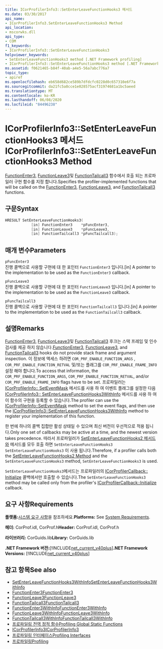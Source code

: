 ```yaml
---
title: ICorProfilerInfo3::SetEnterLeaveFunctionHooks3 메서드
ms.date: 03/30/2017
api_name:
- ICorProfilerInfo3.SetEnterLeaveFunctionHooks3 Method
api_location:
- mscorwks.dll
api_type:
- COM
f1_keywords:
- ICorProfilerInfo3::SetEnterLeaveFunctionHooks3
helpviewer_keywords:
- SetEnterLeaveFunctionHooks3 method [.NET Framework profiling]
- ICorProfilerInfo3::SetEnterLeaveFunctionHooks3 method [.NET Framework profiling]
ms.assetid: f0621465-b84f-40ab-a4e5-56a7abc776a7
topic_type:
- apiref
ms.openlocfilehash: eb658d682ce589b7dfdcfc0228d0c657310e6f7a
ms.sourcegitcommit: da21fc5a8cce1e028575acf31974681a1bc5aeed
ms.translationtype: MT
ms.contentlocale: ko-KR
ms.lasthandoff: 06/08/2020
ms.locfileid: "84496238"
---
```

# <a name="icorprofilerinfo3setenterleavefunctionhooks3-method"></a><span data-ttu-id="a2844-102">ICorProfilerInfo3::SetEnterLeaveFunctionHooks3 메서드</span><span class="sxs-lookup"><span data-stu-id="a2844-102">ICorProfilerInfo3::SetEnterLeaveFunctionHooks3 Method</span></span>
<span data-ttu-id="a2844-103">[FunctionEnter3](functionenter3-function.md), [FunctionLeave3](functionleave3-function.md)및 [FunctionTailcall3](functiontailcall3-function.md) 함수에서 호출 되는 프로파일러 구현 함수를 지정 합니다.</span><span class="sxs-lookup"><span data-stu-id="a2844-103">Specifies the profiler-implemented functions that will be called on the [FunctionEnter3](functionenter3-function.md), [FunctionLeave3](functionleave3-function.md), and [FunctionTailcall3](functiontailcall3-function.md) functions.</span></span>  
  
## <a name="syntax"></a><span data-ttu-id="a2844-104">구문</span><span class="sxs-lookup"><span data-stu-id="a2844-104">Syntax</span></span>  
  
```cpp  
HRESULT SetEnterLeaveFunctionHooks3(  
            [in] FunctionEnter3    *pFuncEnter3,  
            [in] FunctionLeave3    *pFuncLeave3,  
            [in] FunctionTailcall3 *pFuncTailcall3);  
```  
  
## <a name="parameters"></a><span data-ttu-id="a2844-105">매개 변수</span><span class="sxs-lookup"><span data-stu-id="a2844-105">Parameters</span></span>  
 `pFuncEnter3`  
 <span data-ttu-id="a2844-106">진행 콜백으로 사용할 구현에 대 한 포인터 `FunctionEnter3` 입니다.</span><span class="sxs-lookup"><span data-stu-id="a2844-106">[in] A pointer to the implementation to be used as the `FunctionEnter3` callback.</span></span>  
  
 `pFuncLeave3`  
 <span data-ttu-id="a2844-107">진행 콜백으로 사용할 구현에 대 한 포인터 `FunctionLeave3` 입니다.</span><span class="sxs-lookup"><span data-stu-id="a2844-107">[in] A pointer to the implementation to be used as the `FunctionLeave3` callback.</span></span>  
  
 `pFuncTailcall3`  
 <span data-ttu-id="a2844-108">진행 콜백으로 사용할 구현에 대 한 포인터 `FunctionTailcall3` 입니다.</span><span class="sxs-lookup"><span data-stu-id="a2844-108">[in] A pointer to the implementation to be used as the `FunctionTailcall3` callback.</span></span>  
  
## <a name="remarks"></a><span data-ttu-id="a2844-109">설명</span><span class="sxs-lookup"><span data-stu-id="a2844-109">Remarks</span></span>  
 <span data-ttu-id="a2844-110">[FunctionEnter3](functionenter3-function.md), [FunctionLeave3](functionleave3-function.md)및 [FunctionTailcall3](functiontailcall3-function.md) 후크는 스택 프레임 및 인수 검사를 제공 하지 않습니다.</span><span class="sxs-lookup"><span data-stu-id="a2844-110">[FunctionEnter3](functionenter3-function.md), [FunctionLeave3](functionleave3-function.md), and [FunctionTailcall3](functiontailcall3-function.md) hooks do not provide stack frame and argument inspection.</span></span> <span data-ttu-id="a2844-111">이 정보에 액세스 하려면 `COR_PRF_ENABLE_FUNCTION_ARGS` , `COR_PRF_ENABLE_FUNCTION_RETVAL` 및/또는 플래그를 `COR_PRF_ENABLE_FRAME_INFO` 설정 해야 합니다.</span><span class="sxs-lookup"><span data-stu-id="a2844-111">To access that information, the `COR_PRF_ENABLE_FUNCTION_ARGS`, `COR_PRF_ENABLE_FUNCTION_RETVAL`, and/or  `COR_PRF_ENABLE_FRAME_INFO` flags have to be set.</span></span> <span data-ttu-id="a2844-112">프로파일러는 [ICorProfilerInfo:: SetEventMask](icorprofilerinfo-seteventmask-method.md) 메서드를 사용 하 여 이벤트 플래그를 설정한 다음 [ICorProfilerInfo3:: SetEnterLeaveFunctionHooks3WithInfo](icorprofilerinfo3-setenterleavefunctionhooks3withinfo-method.md) 메서드를 사용 하 여이 함수의 구현을 등록할 수 있습니다.</span><span class="sxs-lookup"><span data-stu-id="a2844-112">The profiler can use the [ICorProfilerInfo::SetEventMask](icorprofilerinfo-seteventmask-method.md) method to set the event flags, and then use the [ICorProfilerInfo3::SetEnterLeaveFunctionHooks3WithInfo](icorprofilerinfo3-setenterleavefunctionhooks3withinfo-method.md) method to register your implementation of this function.</span></span>  
  
 <span data-ttu-id="a2844-113">한 번에 하나의 콜백 집합만 활성 상태일 수 있으며 최신 버전이 우선적으로 적용 됩니다.</span><span class="sxs-lookup"><span data-stu-id="a2844-113">Only one set of callbacks may be active at a time, and the newest version takes precedence.</span></span> <span data-ttu-id="a2844-114">따라서 프로파일러가 [SetEnterLeaveFunctionHooks2 메서드와](icorprofilerinfo2-setenterleavefunctionhooks2-method.md) 메서드를 모두 호출 하면 `SetEnterLeaveFunctionHooks3` `SetEnterLeaveFunctionHooks3` 이 사용 됩니다.</span><span class="sxs-lookup"><span data-stu-id="a2844-114">Therefore, if a profiler calls both the [SetEnterLeaveFunctionHooks2 Method](icorprofilerinfo2-setenterleavefunctionhooks2-method.md) and the `SetEnterLeaveFunctionHooks3` method, `SetEnterLeaveFunctionHooks3` is used.</span></span>  
  
 <span data-ttu-id="a2844-115">`SetEnterLeaveFunctionHooks3`메서드는 프로파일러의 [ICorProfilerCallback:: Initialize](icorprofilercallback-initialize-method.md) 콜백에서만 호출할 수 있습니다.</span><span class="sxs-lookup"><span data-stu-id="a2844-115">The `SetEnterLeaveFunctionHooks3` method may be called only from the profiler's [ICorProfilerCallback::Initialize](icorprofilercallback-initialize-method.md) callback.</span></span>  
  
## <a name="requirements"></a><span data-ttu-id="a2844-116">요구 사항</span><span class="sxs-lookup"><span data-stu-id="a2844-116">Requirements</span></span>  
 <span data-ttu-id="a2844-117">**플랫폼:**[시스템 요구 사항](../../get-started/system-requirements.md)을 참조하세요.</span><span class="sxs-lookup"><span data-stu-id="a2844-117">**Platforms:** See [System Requirements](../../get-started/system-requirements.md).</span></span>  
  
 <span data-ttu-id="a2844-118">**헤더:** CorProf.idl, CorProf.h</span><span class="sxs-lookup"><span data-stu-id="a2844-118">**Header:** CorProf.idl, CorProf.h</span></span>  
  
 <span data-ttu-id="a2844-119">**라이브러리:** CorGuids.lib</span><span class="sxs-lookup"><span data-stu-id="a2844-119">**Library:** CorGuids.lib</span></span>  
  
 <span data-ttu-id="a2844-120">**.NET Framework 버전:**[!INCLUDE[net_current_v40plus](../../../../includes/net-current-v40plus-md.md)]</span><span class="sxs-lookup"><span data-stu-id="a2844-120">**.NET Framework Versions:** [!INCLUDE[net_current_v40plus](../../../../includes/net-current-v40plus-md.md)]</span></span>  
  
## <a name="see-also"></a><span data-ttu-id="a2844-121">참고 항목</span><span class="sxs-lookup"><span data-stu-id="a2844-121">See also</span></span>

- [<span data-ttu-id="a2844-122">SetEnterLeaveFunctionHooks3WithInfo</span><span class="sxs-lookup"><span data-stu-id="a2844-122">SetEnterLeaveFunctionHooks3WithInfo</span></span>](icorprofilerinfo3-setenterleavefunctionhooks3withinfo-method.md)
- [<span data-ttu-id="a2844-123">FunctionEnter3</span><span class="sxs-lookup"><span data-stu-id="a2844-123">FunctionEnter3</span></span>](functionenter3-function.md)
- [<span data-ttu-id="a2844-124">FunctionLeave3</span><span class="sxs-lookup"><span data-stu-id="a2844-124">FunctionLeave3</span></span>](functionleave3-function.md)
- [<span data-ttu-id="a2844-125">FunctionTailcall3</span><span class="sxs-lookup"><span data-stu-id="a2844-125">FunctionTailcall3</span></span>](functiontailcall3-function.md)
- [<span data-ttu-id="a2844-126">FunctionEnter3WithInfo</span><span class="sxs-lookup"><span data-stu-id="a2844-126">FunctionEnter3WithInfo</span></span>](functionenter3withinfo-function.md)
- [<span data-ttu-id="a2844-127">FunctionLeave3WithInfo</span><span class="sxs-lookup"><span data-stu-id="a2844-127">FunctionLeave3WithInfo</span></span>](functionleave3withinfo-function.md)
- [<span data-ttu-id="a2844-128">FunctionTailcall3WithInfo</span><span class="sxs-lookup"><span data-stu-id="a2844-128">FunctionTailcall3WithInfo</span></span>](functiontailcall3withinfo-function.md)
- [<span data-ttu-id="a2844-129">프로파일링 전역 정적 함수</span><span class="sxs-lookup"><span data-stu-id="a2844-129">Profiling Global Static Functions</span></span>](profiling-global-static-functions.md)
- [<span data-ttu-id="a2844-130">ICorProfilerInfo3</span><span class="sxs-lookup"><span data-stu-id="a2844-130">ICorProfilerInfo3</span></span>](icorprofilerinfo3-interface.md)
- [<span data-ttu-id="a2844-131">프로파일링 인터페이스</span><span class="sxs-lookup"><span data-stu-id="a2844-131">Profiling Interfaces</span></span>](profiling-interfaces.md)
- [<span data-ttu-id="a2844-132">프로파일링</span><span class="sxs-lookup"><span data-stu-id="a2844-132">Profiling</span></span>](index.md)
